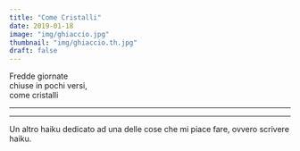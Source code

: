 ```yaml
---
title: "Come Cristalli"
date: 2019-01-18
image: "img/ghiaccio.jpg"
thumbnail: "img/ghiaccio.th.jpg"
draft: false
---
```

Fredde giornate  
chiuse in pochi versi,  
come cristalli  

<!--more-->
---
---
Un altro haiku dedicato ad una delle cose che mi piace fare, ovvero scrivere haiku.